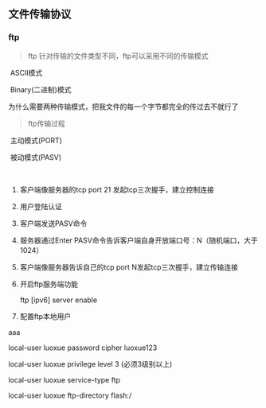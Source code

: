 ##  文件传输协议



### ftp

>  ftp 针对传输的文件类型不同，ftp可以采用不同的传输模式

​	ASCII模式

​	Binary(二进制)模式



为什么需要两种传输模式，把我文件的每一个字节都完全的传过去不就行了



>  ftp传输过程

​	主动模式(PORT)

​	被动模式(PASV)

​	

1. 客户端像服务器的tcp port 21 发起tcp三次握手，建立控制连接
2. 用户登陆认证
3. 客户端发送PASV命令
4. 服务器通过Enter PASV命令告诉客户端自身开放端口号：N（随机端口，大于1024）
5. 客户端像服务器告诉自己的tcp port N发起tcp三次握手，建立传输连接



1. 开启ftp服务端功能

   ftp [ipv6] server enable

2.  配置ftp本地用户

   aaa

   local-user luoxue password cipher luoxue123

   local-user luoxue privilege level 3 (必须3级别以上)

   local-user luoxue service-type ftp

   local-user luoxue ftp-directory flash:/

   

   

   

   

   

   

   

​	



